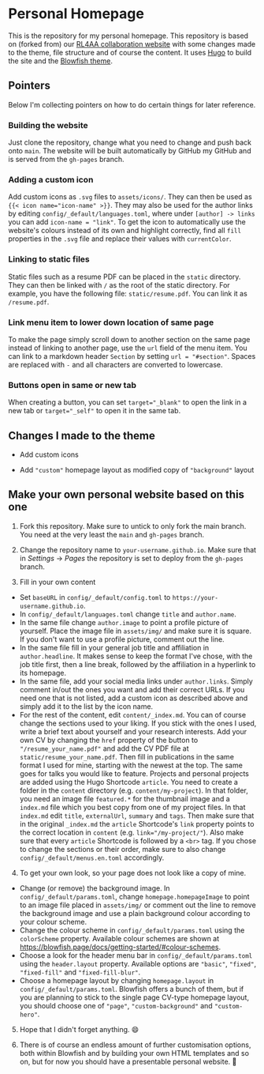 # Personal Homepage

This is the repository for my personal homepage. This repository is based on (forked from) our [RL4AA collaboration website](https://github.com/RL4AA/RL4AA.github.io) with some changes made to the theme, file structure and of course the content. It uses [Hugo](https://gohugo.io/) to build the site and the [Blowfish theme](https://blowfish.page).

## Pointers

Below I'm collecting pointers on how to do certain things for later reference.

### Building the website

Just clone the repository, change what you need to change and push back onto `main`. The website will be built automatically by GitHub my GitHub and is served from the `gh-pages` branch.

### Adding a custom icon

Add custom icons as `.svg` files to `assets/icons/`. They can then be used as `{{< icon name="icon-name" >}}`. They may also be used for the author links by editing `config/_default/languages.toml`, where under `[author] -> links` you can add `icon-name = "link"`. To get the icon to automatically use the website's colours instead of its own and highlight correctly, find all `fill` properties in the `.svg` file and replace their values with `currentColor`.

### Linking to static files

Static files such as a resume PDF can be placed in the `static` directory. They can then be linked with `/` as the root of the static directory. For example, you have the following file: `static/resume.pdf`. You can link it as `/resume.pdf`.

### Link menu item to lower down location of same page

To make the page simply scroll down to another section on the same page instead of linking to another page, use the `url` field of the menu item. You can link to a markdown header `Section` by setting `url = "#section"`. Spaces are replaced with `-` and all characters are converted to lowercase.

### Buttons open in same or new tab

When creating a button, you can set `target="_blank"` to open the link in a new tab or `target="_self"` to open it in the same tab.

## Changes I made to the theme

- Add custom icons

- Add `"custom"` homepage layout as modified copy of `"background"` layout

## Make your own personal website based on this one

1. Fork this repository. Make sure to untick to only fork the main branch. You need at the very least the `main` and `gh-pages` branch.

2. Change the repository name to `your-username.github.io`. Make sure that in _Settings_ -> _Pages_ the repository is set to deploy from the `gh-pages` branch.

3. Fill in your own content

- Set `baseURL` in `config/_default/config.toml` to `https://your-username.github.io`.
- In `config/_default/languages.toml` change `title` and `author.name`.
- In the same file change `author.image` to point a profile picture of yourself. Place the image file in `assets/img/` and make sure it is square. If you don't want to use a profile picture, comment out the line.
- In the same file fill in your general job title and affiliation in `author.headline`. It makes sense to keep the format I've chose, with the job title first, then a line break, followed by the affiliation in a hyperlink to its homepage.
- In the same file, add your social media links under `author.links`. Simply comment in/out the ones you want and add their correct URLs. If you need one that is not listed, add a custom icon as described above and simply add it to the list by the icon name.
- For the rest of the content, edit `content/_index.md`. You can of course change the sections used to your liking. If you stick with the ones I used, write a brief text about yourself and your research interests. Add your own CV by changing the `href` property of the button to `"/resume_your_name.pdf"` and add the CV PDF file at `static/resume_your_name.pdf`. Then fill in publications in the same format I used for mine, starting with the newest at the top. The same goes for talks you would like to feature. Projects and personal projects are added using the Hugo Shortcode `article`. You need to create a folder in the `content` directory (e.g. `content/my-project`). In that folder, you need an image file `featured.*` for the thumbnail image and a `index.md` file which you best copy from one of my project files. In that `index.md` edit `title`, `externalUrl`, `summary` and `tags`. Then make sure that in the original `_index.md` the `article` Shortcode's `link` property points to the correct location in `content` (e.g. `link="/my-project/"`). Also make sure that every `article` Shortcode is followed by a `<br>` tag. If you chose to change the sections or their order, make sure to also change `config/_default/menus.en.toml` accordingly.

4. To get your own look, so your page does not look like a copy of mine.

- Change (or remove) the background image. In `config/_default/params.toml`, change `homepage.homepageImage` to point to an image file placed in `assets/img/` or comment out the line to remove the background image and use a plain background colour according to your colour scheme.
- Change the colour scheme in `config/_default/params.toml` using the `colorScheme` property. Available colour schemes are shown at https://blowfish.page/docs/getting-started/#colour-schemes.
- Choose a look for the header menu bar in `config/_default/params.toml` using the `header.layout` property. Available options are `"basic"`, `"fixed"`, `"fixed-fill"` and `"fixed-fill-blur"`.
- Choose a homepage layout by changing `homepage.layout` in `config/_default/params.toml`. Blowfish offers a bunch of them, but if you are planning to stick to the single page CV-type homepage layout, you should choose one of `"page"`, `"custom-background"` and `"custom-hero"`.

5. Hope that I didn't forget anything. 😄

6. There is of course an endless amount of further customisation options, both within Blowfish and by building your own HTML templates and so on, but for now you should have a presentable personal website. 🎉
